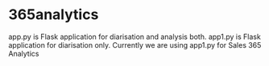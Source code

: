 # 365analytics

app.py is Flask application for diarisation and analysis both.
app1.py is Flask application for diarisation only.
Currently we are using app1.py for Sales 365 Analytics
